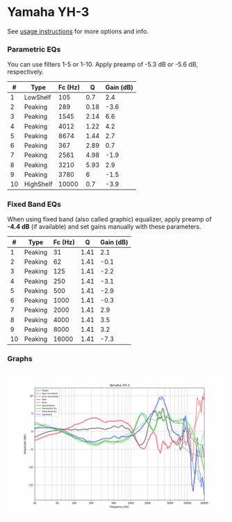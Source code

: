 # Yamaha YH-3
See [usage instructions](https://github.com/jaakkopasanen/AutoEq#usage) for more options and info.

### Parametric EQs
You can use filters 1-5 or 1-10. Apply preamp of -5.3 dB or -5.6 dB, respectively.

|   # | Type      |   Fc (Hz) |    Q |   Gain (dB) |
|-----|-----------|-----------|------|-------------|
|   1 | LowShelf  |       105 | 0.7  |         2.4 |
|   2 | Peaking   |       289 | 0.18 |        -3.6 |
|   3 | Peaking   |      1545 | 2.14 |         6.6 |
|   4 | Peaking   |      4012 | 1.22 |         4.2 |
|   5 | Peaking   |      8674 | 1.44 |         2.7 |
|   6 | Peaking   |       367 | 2.89 |         0.7 |
|   7 | Peaking   |      2561 | 4.98 |        -1.9 |
|   8 | Peaking   |      3210 | 5.93 |         2.9 |
|   9 | Peaking   |      3780 | 6    |        -1.5 |
|  10 | HighShelf |     10000 | 0.7  |        -3.9 |

### Fixed Band EQs
When using fixed band (also called graphic) equalizer, apply preamp of **-4.4 dB** (if available) and set gains manually with these parameters.

|   # | Type    |   Fc (Hz) |    Q |   Gain (dB) |
|-----|---------|-----------|------|-------------|
|   1 | Peaking |        31 | 1.41 |         2.1 |
|   2 | Peaking |        62 | 1.41 |        -0.1 |
|   3 | Peaking |       125 | 1.41 |        -2.2 |
|   4 | Peaking |       250 | 1.41 |        -3.1 |
|   5 | Peaking |       500 | 1.41 |        -2.9 |
|   6 | Peaking |      1000 | 1.41 |        -0.3 |
|   7 | Peaking |      2000 | 1.41 |         2.9 |
|   8 | Peaking |      4000 | 1.41 |         3.5 |
|   9 | Peaking |      8000 | 1.41 |         3.2 |
|  10 | Peaking |     16000 | 1.41 |        -7.3 |

### Graphs
![](./Yamaha%20YH-3.png)
